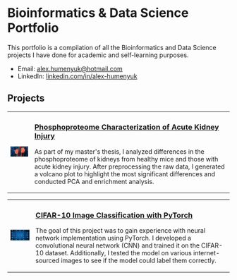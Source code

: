 # Bioinformatics & Data Science Portfolio
This portfolio is a compilation of all the Bioinformatics and Data Science projects I have done for academic and self-learning purposes.
- Email: [alex.humenyuk@hotmail.com](mailto:alex.humenyuk@hotmail.com)
- LinkedIn: [linkedin.com/in/alex-humenyuk](https://www.linkedin.com/in/alex-humenyuk)

## Projects

<table>
  <tr>
    <td>
      <a href="https://github.com/">
        <img src="/Images/kidneys.jpg" width="250">
      </a>
    </td>
    <td>
      <h3><a href="https://github.com/">Phosphoproteome Characterization of Acute Kidney Injury</a></h3>
      <p>
        As part of my master's thesis, I analyzed differences in the phosphoproteome of kidneys from healthy mice and those with acute kidney injury. 
        After preprocessing the raw data, I generated a volcano plot to highlight the most significant differences and conducted PCA and enrichment analysis.
      </p>
    </td>
  </tr>
</table>

<table>
  <tr>
    <td>
      <a href="https://github.com/">
        <img src="/Images/neural-network.png" width="250">
      </a>
    </td>
    <td>
      <h3><a href="https://github.com/">CIFAR-10 Image Classification with PyTorch</a></h3>
      <p>
        The goal of this project was to gain experience with neural network implementation using PyTorch. I developed a convolutional neural network (CNN) 
        and trained it on the CIFAR-10 dataset. Additionally, I tested the model on various internet-sourced images to see if the model could label them correctly.
      </p>
    </td>
  </tr>
</table>


<!--## Projects
<div>
  <a href="https://github.com/alexhumenyuk/Masters-Thesis-proteomics-AKI" target="_blank" rel="noopener noreferrer">
    <img 
      src="/Images/kidneys.jpg" 
      align="left" 
      width="250"
      style="margin-right: 20px;"
      />
    </a>
  <h3><a href="https://github.com/alexhumenyuk/Masters-Thesis-proteomics-AKI">Phosphoproteome Characterization of Acute Kidney Injury</a></h3>
  <p>
    As part of my master's thesis, I analyzed differences in the phosphoproteome of kidneys from healthy mice and those with acute kidney injury. After preprocessing the raw data, I generated a volcano plot to highlight the most significant differences and conducted principal component analysis (PCA) and enrichment analysis.
  </p>
  <br style="clear: both;" />
</div>

##
<!--<div>
  <a href="https://github.com/alexhumenyuk/Masters-Thesis-proteomics-AKI" target="_blank" rel="noopener noreferrer">
    <img 
      src="/Images/frequencies.jpg" 
      align="left" 
      width="250"
      style="margin-right: 20px;"
      />
    </a>
  <h3><a href="https://github.com/alexhumenyuk/Masters-Thesis-proteomics-AKI">Time-Frequency Analysis of Biomedical Signals</a></h3>
  <p>
    In this project I preprocessed and analyzed different biomedical signals, including repiratory flow, electromyogram (EMG), .
  </p>
  <br style="clear: both;" />
</div>

##
<div>
  <a href="https://github.com/alexhumenyuk/Masters-Thesis-proteomics-AKI" target="_blank" rel="noopener noreferrer">
    <img 
      src="/Images/neural-network.png" 
      align="left" 
      width="250"
      style="margin-right: 20px;"
      />
    </a>
  <h3><a href="https://github.com/alexhumenyuk/AI-projects/tree/main/CIFAR10%20PyTorch%20project">CIFAR-10 Image Classification with PyTorch</a></h3>
  <p>
    The goal of this project was to gain experience with neural network implementation using PyTorch. I developed a convolutional neural network (CNN) and trained it on the CIFAR-10 dataset. Additionally, I tested the model on various internet-sourced images to see if the model could label them correctly.
  </p>
  <br style="clear: both;" />
</div>

##
